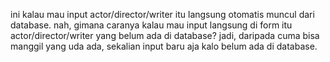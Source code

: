 ini kalau mau input actor/director/writer itu langsung otomatis muncul dari database. nah, gimana caranya kalau mau input langsung di form itu actor/director/writer yang belum ada di database? jadi, daripada cuma bisa manggil yang uda ada, sekalian input baru aja kalo belum ada di database.
